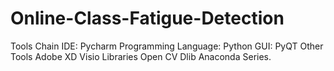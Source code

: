 # Online-Class-Fatigue-Detection
Tools Chain
IDE: Pycharm
Programming Language: Python
GUI: PyQT
Other Tools
Adobe XD
Visio
Libraries
Open CV
Dlib
Anaconda Series.
